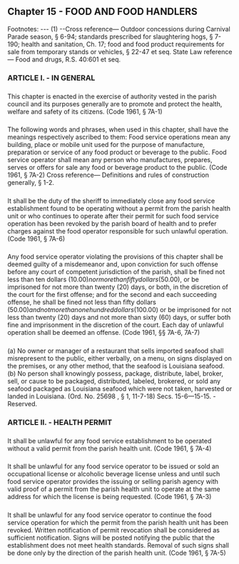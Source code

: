 ## Chapter 15 - FOOD AND FOOD HANDLERS
Footnotes:
--- (1) --Cross reference— Outdoor concessions during Carnival Parade season, § 6-94; standards prescribed for
slaughtering hogs, § 7-190; health and sanitation, Ch. 17; food and food product requirements for sale from
temporary stands or vehicles, § 22-47 et seq.
State Law reference— Food and drugs, R.S. 40:601 et seq.
### ARTICLE I. - IN GENERAL
#####   

This chapter is enacted in the exercise of authority vested in the parish council and its purposes generally are to
promote and protect the health, welfare and safety of its citizens.
(Code 1961, § 7A-1)
#####   

The following words and phrases, when used in this chapter, shall have the meanings respectively ascribed to
them:
Food service operations mean any building, place or mobile unit used for the purpose of manufacture,
preparation or service of any food product or beverage to the public.
Food service operator shall mean any person who manufactures, prepares, serves or offers for sale any food or
beverage product to the public.
(Code 1961, § 7A-2)
Cross reference— Definitions and rules of construction generally, § 1-2.
#####   

It shall be the duty of the sheriff to immediately close any food service establishment found to be operating
without a permit from the parish health unit or who continues to operate after their permit for such food service
operation has been revoked by the parish board of health and to prefer charges against the food operator
responsible for such unlawful operation.
(Code 1961, § 7A-6)
#####   

Any food service operator violating the provisions of this chapter shall be deemed guilty of a misdemeanor and,
upon conviction for such offense before any court of competent jurisdiction of the parish, shall be fined not less
than ten dollars ($10.00) nor more than fifty dollars ($50.00), or be imprisoned for not more than twenty (20)
days, or both, in the discretion of the court for the first offense; and for the second and each succeeding offense,
he shall be fined not less than fifty dollars ($50.00) and not more than one hundred dollars ($100.00) or be
imprisoned for not less than twenty (20) days and not more than sixty (60) days, or suffer both fine and
imprisonment in the discretion of the court. Each day of unlawful operation shall be deemed an offense.
(Code 1961, §§ 7A-6, 7A-7)
#####   

(a)
No owner or manager of a restaurant that sells imported seafood shall misrepresent to the public, either verbally,
on a menu, on signs displayed on the premises, or any other method, that the seafood is Louisiana seafood.
(b)
No person shall knowingly possess, package, distribute, label, broker, sell, or cause to be packaged, distributed,
labeled, brokered, or sold any seafood packaged as Louisiana seafood which were not taken, harvested or landed
in Louisiana.
(Ord. No. 25698 , § 1, 11-7-18)
Secs. 15-6—15-15. - Reserved.
### ARTICLE II. - HEALTH PERMIT
#####   

It shall be unlawful for any food service establishment to be operated without a valid permit from the parish
health unit.
(Code 1961, § 7A-4)
#####   

It shall be unlawful for any food service operator to be issued or sold an occupational license or alcoholic
beverage license unless and until such food service operator provides the issuing or selling parish agency with
valid proof of a permit from the parish health unit to operate at the same address for which the license is being
requested.
(Code 1961, § 7A-3)
#####   

It shall be unlawful for any food service operator to continue the food service operation for which the permit
from the parish health unit has been revoked. Written notification of permit revocation shall be considered as
sufficient notification. Signs will be posted notifying the public that the establishment does not meet health
standards. Removal of such signs shall be done only by the direction of the parish health unit.
(Code 1961, § 7A-5)
